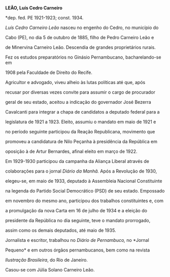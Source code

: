 **LEÃO, Luís Cedro Carneiro**



\*dep. fed. PE 1921-1923; const. 1934.



*Luís Cedro Carneiro Leão* nasceu no engenho do Cedro, no município do

Cabo (PE), no dia 5 de outubro de 1885, filho de Pedro Carneiro Leão e

de Minervina Carneiro Leão. Descendia de grandes proprietários rurais.



Fez os estudos preparatórios no Ginásio Pernambucano, bacharelando-se em

1908 pela Faculdade de Direito do Recife.



Agricultor e advogado, viveu alheio às lutas políticas até que, após

recusar por diversas vezes convite para assumir o cargo de procurador

geral de seu estado, aceitou a indicação do governador José Bezerra

Cavalcanti para integrar a chapa de candidatos a deputado federal para a

legislatura de 1921 a 1923. Eleito, assumiu o mandato em maio de 1921 e

no período seguinte participou da Reação Republicana, movimento que

promoveu a candidatura de Nilo Peçanha à presidência da República em

oposição à de Artur Bernardes, afinal eleito em março de 1922.



Em 1929-1930 participou da campanha da Aliança Liberal através de

colaborações para o jornal *Diário da Manhã.* Após a Revolução de 1930,

elegeu-se, em maio de 1933, deputado à Assembleia Nacional Constituinte

na legenda do Partido Social Democrático (PSD) de seu estado. Empossado

em novembro do mesmo ano, participou dos trabalhos constituintes e, com

a promulgação da nova Carta em 16 de julho de 1934 e a eleição do

presidente da República no dia seguinte, teve o mandato prorrogado,

assim como os demais deputados, até maio de 1935.



Jornalista e escritor, trabalhou no *Diário* *de Pernambuco,* no *Jornal

Pequeno* e em outros órgãos pernambucanos, bem como na revista

*Ilustração Brasileira*, do Rio de Janeiro.



Casou-se com Júlia Solano Carneiro Leão.



